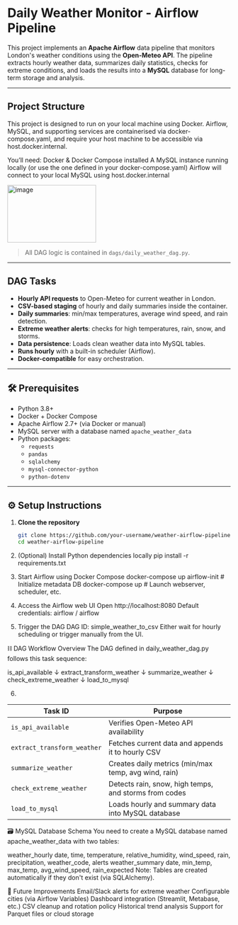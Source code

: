 # Daily Weather Monitor - Airflow Pipeline

This project implements an **Apache Airflow** data pipeline that monitors London's weather conditions using the **Open-Meteo API**. The pipeline extracts hourly weather data, summarizes daily statistics, checks for extreme conditions, and loads the results into a **MySQL** database for long-term storage and analysis.

---
## Project Structure
This project is designed to run on your local machine using Docker. Airflow, MySQL, and supporting services are containerised via docker-compose.yaml, and require your host machine to be accessible via host.docker.internal.

You’ll need:
Docker & Docker Compose installed
A MySQL instance running locally (or use the one defined in your docker-compose.yaml)
Airflow will connect to your local MySQL using host.docker.internal

<img width="200" height="130" alt="image" src="https://github.com/user-attachments/assets/f8b93203-3ea2-4500-b8e5-9b4b8486248c" />


>  All DAG logic is contained in `dags/daily_weather_dag.py`.

---

## DAG Tasks 

- **Hourly API requests** to Open-Meteo for current weather in London.
- **CSV-based staging** of hourly and daily summaries inside the container.
- **Daily summaries**: min/max temperatures, average wind speed, and rain detection.
- **Extreme weather alerts**: checks for high temperatures, rain, snow, and storms.
- **Data persistence**: Loads clean weather data into MySQL tables.
- **Runs hourly** with a built-in scheduler (Airflow).
- **Docker-compatible** for easy orchestration.

---

## 🛠️ Prerequisites

- Python 3.8+
- Docker + Docker Compose
- Apache Airflow 2.7+ (via Docker or manual)
- MySQL server with a database named `apache_weather_data`
- Python packages:
  - `requests`
  - `pandas`
  - `sqlalchemy`
  - `mysql-connector-python`
  - `python-dotenv`

---

## ⚙️ Setup Instructions

1. **Clone the repository**

   ```bash
   git clone https://github.com/your-username/weather-airflow-pipeline.git
   cd weather-airflow-pipeline

2. (Optional) Install Python dependencies locally
pip install -r requirements.txt

3. Start Airflow using Docker Compose
docker-compose up airflow-init   # Initialize metadata DB
docker-compose up                # Launch webserver, scheduler, etc.

4. Access the Airflow web UI
Open http://localhost:8080
Default credentials: airflow / airflow

5. Trigger the DAG
DAG ID: simple_weather_to_csv
Either wait for hourly scheduling or trigger manually from the UI.


⛓️ DAG Workflow Overview
The DAG defined in daily_weather_dag.py follows this task sequence:

is_api_available
       ↓
extract_transform_weather
       ↓
summarize_weather
       ↓
check_extreme_weather
       ↓
load_to_mysql


6. 
| Task ID                     | Purpose                                               |
| --------------------------- | ----------------------------------------------------- |
| `is_api_available`          | Verifies Open-Meteo API availability                  |
| `extract_transform_weather` | Fetches current data and appends it to hourly CSV     |
| `summarize_weather`         | Creates daily metrics (min/max temp, avg wind, rain)  |
| `check_extreme_weather`     | Detects rain, snow, high temps, and storms from codes |
| `load_to_mysql`             | Loads hourly and summary data into MySQL database     |


🗃️ MySQL Database Schema
You need to create a MySQL database named apache_weather_data with two tables:

weather_hourly
date, time, temperature, relative_humidity, wind_speed, rain, precipitation, weather_code, alerts
weather_summary
date, min_temp, max_temp, avg_wind_speed, rain_expected
Note: Tables are created automatically if they don't exist (via SQLAlchemy).


🔮 Future Improvements
Email/Slack alerts for extreme weather
Configurable cities (via Airflow Variables)
Dashboard integration (Streamlit, Metabase, etc.)
CSV cleanup and rotation policy
Historical trend analysis
Support for Parquet files or cloud storage

